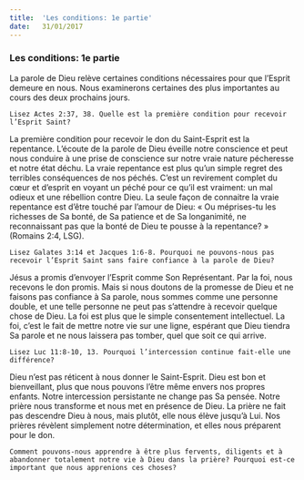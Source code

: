 ```yaml
---
title:  'Les conditions: 1e partie'
date:   31/01/2017
---
```


### Les conditions: 1e partie 

La parole de Dieu relève certaines conditions nécessaires pour que l’Esprit demeure en nous. Nous examinerons certaines des plus importantes au cours des deux prochains jours. 

`Lisez Actes 2:37, 38. Quelle est la première condition pour recevoir l’Esprit Saint?` 

La première condition pour recevoir le don du Saint-Esprit est la repentance. L’écoute de la parole de Dieu éveille notre conscience et peut nous conduire à une prise de conscience sur notre vraie nature pécheresse et notre état déchu. La vraie repentance est plus qu’un simple regret des terribles conséquences de nos péchés. C’est un revirement complet du cœur et d’esprit en voyant un péché pour ce qu’il est vraiment: un mal odieux et une rébellion contre Dieu. La seule façon de connaitre la vraie repentance est d’être touché par l’amour de Dieu: « Ou méprises-tu les richesses de Sa bonté, de Sa patience et de Sa longanimité, ne reconnaissant pas que la bonté de Dieu te pousse à la repentance? » (Romains 2:4, LSG). 

`Lisez Galates 3:14 et Jacques 1:6-8. Pourquoi ne pouvons-nous pas recevoir l’Esprit Saint sans faire confiance à la parole de Dieu?` 

Jésus a promis d’envoyer l’Esprit comme Son Représentant. Par la foi, nous recevons le don promis. Mais si nous doutons de la promesse de Dieu et ne faisons pas confiance à Sa parole, nous sommes comme une personne double, et une telle personne ne peut pas s’attendre à recevoir quelque chose de Dieu. La foi est plus que le simple consentement intellectuel. La foi, c’est le fait de mettre notre vie sur une ligne, espérant que Dieu tiendra Sa parole et ne nous laissera pas tomber, quel que soit ce qui arrive. 

`Lisez Luc 11:8-10, 13. Pourquoi l’intercession continue fait-elle une différence?` 

Dieu n’est pas réticent à nous donner le Saint-Esprit. Dieu est bon et bienveillant, plus que nous pouvons l’être même envers nos propres enfants. Notre intercession persistante ne change pas Sa pensée. Notre prière nous transforme et nous met en présence de Dieu. La prière ne fait pas descendre Dieu à nous, mais plutôt, elle nous élève jusqu’à Lui. Nos prières révèlent simplement notre détermination, et elles nous préparent pour le don. 

`Comment pouvons-nous apprendre à être plus fervents, diligents et à abandonner totalement notre vie à Dieu dans la prière? Pourquoi est-ce important que nous apprenions ces choses?` 